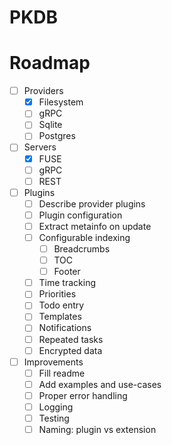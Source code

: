 # PKDB

# Roadmap

* [ ] Providers
  * [X] Filesystem
  * [ ] gRPC
  * [ ] Sqlite
  * [ ] Postgres
* [ ] Servers
  * [X] FUSE
  * [ ] gRPC
  * [ ] REST
* [ ] Plugins
  * [ ] Describe provider plugins
  * [ ] Plugin configuration
  * [ ] Extract metainfo on update
  * [ ] Configurable indexing
    * [ ] Breadcrumbs
    * [ ] TOC
    * [ ] Footer
  * [ ] Time tracking
  * [ ] Priorities
  * [ ] Todo entry
  * [ ] Templates
  * [ ] Notifications
  * [ ] Repeated tasks
  * [ ] Encrypted data
* [ ] Improvements
  * [ ] Fill readme
  * [ ] Add examples and use-cases
  * [ ] Proper error handling
  * [ ] Logging
  * [ ] Testing
  * [ ] Naming: plugin vs extension
